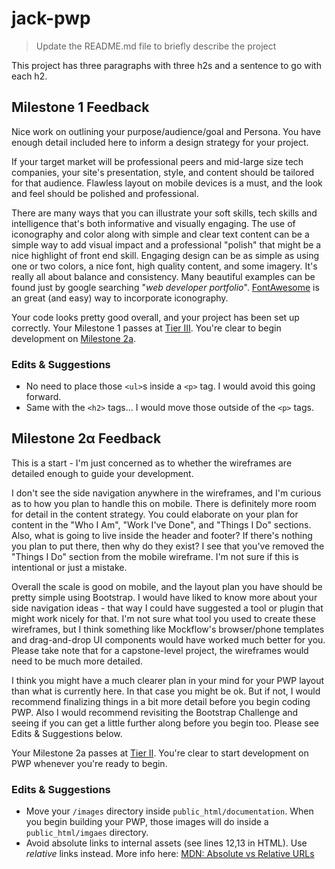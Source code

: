 # jack-pwp

> Update the README.md file to briefly describe the project

This project has three paragraphs with three h2s and a sentence to go with each h2.

## Milestone 1 Feedback
Nice work on outlining your purpose/audience/goal and Persona. You have enough detail included here to inform a design strategy for your project.

If your target market will be professional peers and mid-large size tech companies, your site's presentation, style, and content should be tailored for that audience. Flawless layout on mobile devices is a must, and the look and feel should be polished and professional.

There are many ways that you can illustrate your soft skills, tech skills and intelligence that's both informative and visually engaging. The use of iconography and color along with simple and clear text content can be a simple way to add visual impact and a professional "polish" that might be a nice highlight of front end skill. Engaging design can be as simple as using one or two colors, a nice font, high quality content, and some imagery. It's really all about balance and consistency. Many beautiful examples can be found just by google searching "_web developer portfolio_". [FontAwesome](http://fontawesome.io/) is an great (and easy) way to incorporate iconography.

Your code looks pretty good overall, and your project has been set up correctly. Your Milestone 1 passes at [Tier III](https://bootcamp-coders.cnm.edu/projects/personal/rubric/). You're clear to begin development on [Milestone 2a](https://bootcamp-coders.cnm.edu/projects/personal/milestone-two/).
 
### Edits &amp; Suggestions
- No need to place those `<ul>`s inside a `<p>` tag. I would avoid this going forward.
- Same with the `<h2>` tags... I would move those outside of the `<p>` tags.

## Milestone 2&alpha; Feedback
This is a start - I'm just concerned as to whether the wireframes are detailed enough to guide your development. 

I don't see the side navigation anywhere in the wireframes, and I'm curious as to how you plan to handle this on mobile. There is definitely more room for detail in the content strategy. You could elaborate on your plan for content in the "Who I Am", "Work I've Done", and "Things I Do" sections. Also, what is going to live inside the header and footer? If there's nothing you plan to put there, then why do they exist? I see that you've removed the "Things I Do" section from the mobile wireframe. I'm not sure if this is intentional or just a mistake.

Overall the scale is good on mobile, and the layout plan you have should be pretty simple using Bootstrap. I would have liked to know more about your side navigation ideas - that way I could have suggested a tool or plugin that might work nicely for that. I'm not sure what tool you used to create these wireframes, but I think something like Mockflow's browser/phone templates and drag-and-drop UI components would have worked much better for you. Please take note that for a capstone-level project, the wireframes would need to be much more detailed.

I think you might have a much clearer plan in your mind for your PWP layout than what is currently here. In that case you might be ok. But if not, I would recommend finalizing things in a bit more detail before you begin coding PWP. Also I would recommend revisiting the Bootstrap Challenge and seeing if you can get a little further along before you begin too. Please see Edits &amp; Suggestions below.

Your Milestone 2a passes at [Tier II](https://bootcamp-coders.cnm.edu/projects/personal/rubric/). You're clear to start development on PWP whenever you're ready to begin. 

### Edits &amp; Suggestions
- Move your `/images` directory inside `public_html/documentation`. When you begin building your PWP, those images will do inside a `public_html/imgaes` directory.
- Avoid absolute links to internal assets (see lines 12,13 in HTML). Use _relative_ links instead. More info here: [MDN: Absolute vs Relative URLs](https://developer.mozilla.org/en-US/docs/Learn/Common_questions/What_is_a_URL#Absolute_URLs_vs_relative_URLs)
